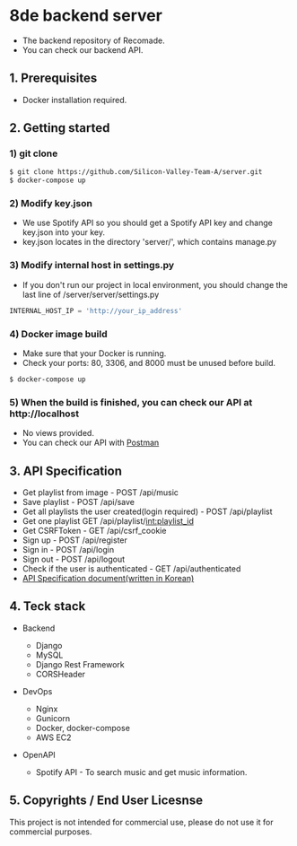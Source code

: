 # 8de backend server
* The backend repository of Recomade.
* You can check our backend API.


## 1. Prerequisites
* Docker installation required.


## 2. Getting started
### 1) git clone
```sh
$ git clone https://github.com/Silicon-Valley-Team-A/server.git
$ docker-compose up
```

### 2) Modify key.json
 * We use Spotify API so you should get a Spotify API key and change key.json into your key.
 * key.json locates in the directory 'server/', which contains manage.py

### 3) Modify internal host in settings.py
 * If you don't run our project in local environment, you should change the last line of /server/server/settings.py
 ```python
 INTERNAL_HOST_IP = 'http://your_ip_address'
 ```

### 4) Docker image build
 * Make sure that your Docker is running.
 * Check your ports: 80, 3306, and 8000 must be unused before build.
```sh
$ docker-compose up
```

### 5) When the build is finished, you can check our API at http://localhost
 * No views provided.
 * You can check our API with [Postman](https://web.postman.co/)
 
 
## 3. API Specification
 * Get playlist from image - POST /api/music
 * Save playlist - POST /api/save
 * Get all playlists the user created(login required) - POST /api/playlist
 * Get one playlist GET /api/playlist/<int:playlist_id>
 * Get CSRFToken - GET /api/csrf_cookie
 * Sign up - POST /api/register
 * Sign in - POST /api/login
 * Sign out - POST /api/logout
 * Check if the user is authenticated - GET /api/authenticated
 * [API Specification document(written in Korean)](https://guiltless-canary-64b.notion.site/API-117910e92050409e907e4dd768a1a072)


## 4. Teck stack
* Backend
  * Django
  * MySQL
  * Django Rest Framework
  * CORSHeader

* DevOps
  * Nginx
  * Gunicorn
  * Docker, docker-compose
  * AWS EC2
  
* OpenAPI
  * Spotify API - To search music and get music information.


## 5. Copyrights / End User Licesnse
This project is not intended for commercial use, please do not use it for commercial purposes.
